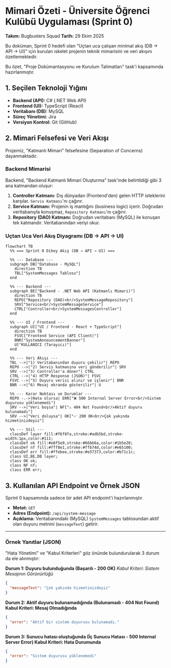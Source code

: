 # Mimari Özeti - Üniversite Öğrenci Kulübü Uygulaması (Sprint 0)

**Takım:** Bugbusters Squad
**Tarih:** 29 Ekim 2025

Bu doküman, Sprint 0 hedefi olan "Uçtan uca çalışan minimal akış (DB → API → UI)" için kurulan iskelet projenin teknik mimarisini ve veri akışını özetlemektedir.

Bu özet, "Proje Dokümantasyonu ve Kurulum Talimatları" task'i kapsamında hazırlanmıştır.

## 1. Seçilen Teknoloji Yığını

* **Backend (API):** C# (.NET Web API)
* **Frontend (UI):** TypeScript (React)
* **Veritabanı (DB):** MySQL
* **Süreç Yönetimi:** Jira
* **Versiyon Kontrol:** Git (GitHub)

## 2. Mimari Felsefesi ve Veri Akışı

Projemiz, "Katmanlı Mimari" felsefesine (Separation of Concerns) dayanmaktadır.

### Backend Mimarisi

Backend, "Backend Katmanlı Mimari Oluşturma" task'inde belirtildiği gibi 3 ana katmandan oluşur:

1.  **Controller Katmanı:** Dış dünyadan (Frontend'den) gelen HTTP isteklerini karşılar. `Servis Katmanı`'nı çağırır.
2.  **Service Katmanı:** Projenin iş mantığını (business logic) içerir. Doğrudan veritabanıyla konuşmaz, `Repository Katmanı`'nı çağırır.
3.  **Repository (DAO) Katmanı:** Doğrudan veritabanı (MySQL) ile konuşan tek katmandır. Veritabanından veriyi okur.

### Uçtan Uca Veri Akış Diyagramı (DB → API → UI)

```mermaid
flowchart TB
  %% === Sprint 0 Dikey Akış (DB → API → UI) ===

  %% --- Database ---
  subgraph DB["Database - MySQL"]
    direction TB
    TBL["SystemMessages Tablosu"]
  end

  %% --- Backend ---
  subgraph BE["Backend - .NET Web API (Katmanlı Mimari)"]
    direction TB
    REPO["Repository (DAO)<br/>SystemMessageRepository"]
    SRV["Service<br/>SystemMessageService"]
    CTRL["Controller<br/>SystemMessagesController"]
  end

  %% --- UI / Frontend ---
  subgraph UI["UI / Frontend - React + TypeScript"]
    direction TB
    FSVC["Frontend Service (API Client)"]
    BNR["SystemAnnouncementBanner"]
    U["KULLANICI (Tarayıcı)"]
  end

  %% --- Veri Akışı ---
  TBL -->|"1) Veritabanından duyuru çekilir"| REPO
  REPO -->|"2) Servis katmanına veri gönderilir"| SRV
  SRV -->|"3) Controller'a döner"| CTRL
  CTRL -->|"4) HTTP Response (JSON)"| FSVC
  FSVC -->|"5) Duyuru verisi alınır ve işlenir"| BNR
  BNR -->|"6) Mesaj ekranda gösterilir"| U

  %% --- Karar Noktası ve Durumlar ---
  REPO -.->|Hata olursa| ERR["❌ 500 Internal Server Error<br/>Sistem duyurusu yüklenemedi"]
  SRV -->|"Veri boşsa"| NF["⚠️ 404 Not Found<br/>Aktif duyuru bulunamadı"]
  SRV -->|"Veri doluysa"| OK["✅ 200 OK<br/>Çok yakında hizmetinizdeyiz"]

  %% --- Stil ---
  classDef layer fill:#f6f8fa,stroke:#adb5bd,stroke-width:1px,color:#111;
  classDef ok fill:#e8f5e9,stroke:#66bb6a,color:#1b5e20;
  classDef nf fill:#fff8e1,stroke:#ffb74d,color:#e65100;
  classDef err fill:#ffebee,stroke:#e57373,color:#b71c1c;
  class UI,BE,DB layer;
  class OK ok;
  class NF nf;
  class ERR err;
```
## 3. Kullanılan API Endpoint ve Örnek JSON

Sprint 0 kapsamında sadece bir adet API endpoint'i hazırlanmıştır.

* **Metot:** `GET`
* **Adres (Endpoint):** `/api/system-message`
* **Açıklama:** Veritabanındaki (MySQL) `SystemMessages` tablosundan aktif olan duyuru metnini (`messageText`) getirir.

---

### Örnek Yanıtlar (JSON)

"Hata Yönetimi" ve "Kabul Kriterleri" göz önünde bulundurularak 3 durum da ele alınmıştır:

**Durum 1: Duyuru bulunduğunda (Başarılı - 200 OK)**
*Kabul Kriteri: Sistem Mesajının Görünürlüğü*

```json
{
  "messageText": "Çok yakında hizmetinizdeyiz"
}
```
**Durum 2: Aktif duyuru bulunamadığında (Bulunamadı - 404 Not Found) Kabul Kriteri: Mesaj Olmadığında**
```json
{
  "error": "Aktif bir sistem duyurusu bulunamadı."
}
```
**Durum 3: Sunucu hatası oluştuğunda (İç Sunucu Hatası - 500 Internal Server Error) Kabul Kriteri: Hata Durumunda**
```json
{
  "error": "Sistem duyurusu yüklenemedi"
}
